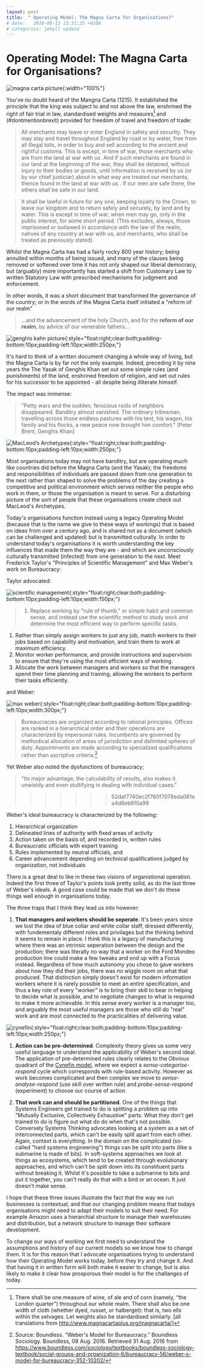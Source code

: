 ```yaml
---
layout: post
title:  " Operating Model: The Magna Carta for Organisations?"
# date:   2016-08-13 13:31:25 +0100
# categories: jekyll update
---
```


# Operating Model: The Magna Carta for Organisations?

![magna carta picture](/assets/operating_model/magna_carta.jpg){:width="100%"}

You've no doubt heard of the Mangna Carta (1215). It established the principle that the king was subject to and not above the law, enshrined the right of fair trial in law, standardised weights and measures[^weights] and (#dontmentionbrexit) provided for freedom of travel and freedom of trade:

[^weights]: There shall be one measure of wine, of ale and of corn (namely, “the London quarter”) throughout our whole realm. There shall also be one width of cloth (whether dyed, russet, or halberget): that is, two ells within the selvages. Let weights also be standardised similarly. [all translations from http://www.magnacartaplus.org/magnacarta/]

> All merchants may leave or enter England in safety and security. They may stay and travel throughout England by road or by water, free from all illegal tolls, in order to buy and sell according to the ancient and rightful customs. This is except, in time of war, those merchants who are from the land at war with us. And if such merchants are found in our land at the beginning of the war, they shall be detained, without injury to their bodies or goods, until information is received by us (or by our chief justiciar) about in what way are treated our merchants, thence found in the land at war with us . If our men are safe there, the others shall be safe in our land.

> It shall be lawful in future for any one, keeping loyalty to the Crown, to leave our kingdom and to return safely and securely, by land and by water. This is except in time of war, when men may go, only in the public interest, for some short period. (This excludes, always, those imprisoned or outlawed in accordance with the law of the realm, natives of any country at war with us, and merchants, who shall be treated as previously stated).

Whilst the Magna Carta has had a fairly rocky 800 year history; being annulled within months of being issued, and many of the clauses being removed or softened over time it has not only shaped our liberal democracy, but (arguably) more importantly has started a shift from Customary Law to written Statutory Law with prescribed mechanisms for judgment and enforcement.  

In other words, it was a short document that transformed the governance of the country; or in the words of the Magna Carta itself initiated a "reform of our realm"

> ...and the advancement of the holy Church, and for the **reform of our realm**, by advice of our venerable fathers...

![genghis kahn picture](/assets/operating_model/genghis_kahn.jpg){:style="float:right;clear:both;padding-bottom:10px;padding-left:10px;width:250px;"}

It's hard to think of a written document changing a whole way of living, but the Magna Carta is by far not the only example. Indeed, preceding it by nine years the The Yasak of Genghis Khan set out some simple rules (and punishments) of the land, enshrined freedom of religion, and set out rules for his successor to be appointed - all despite being illiterate himself.

The impact was immense:

> "Petty wars and the sudden, ferocious raids of neighbors disappeared. Banditry almost vanished. The ordinary tribesman, travelling across those endless pastures with his tent, his wagon, his family and his flocks, a new peace now brought him comfort." [Peter Brent, Genghis Khan]

![MacLeod’s Archetypes](http://206hwf3fj4w52u3br03fi242.wpengine.netdna-cdn.com/wp-content/uploads/2009/10/hughMcLeodCompanyHierarchy.jpg){:style="float:right;clear:both;padding-bottom:10px;padding-left:10px;width:250px;"}

Most organisations today may not have banditry, but are operating much like countries did before the Magna Carta (and the Yasak); the freedoms and responsibilities of individuals are passed down from one generation to the next rather than shaped to solve the problems of the day creating a competitive and political environment which serves neither the people who work in them, or those the organisation is meant to serve. For a disturbing picture of the sort of people that these organisations create check out MacLeod's Archetypes.

<div style="clear:both;"/>

Today's organisations function instead using a legacy Operating Model (because that is the name we give to these ways of workings) that is based on ideas from over a century ago, and is shared not as a document (which can be challenged and updated) but is transmitted culturally. In order to understand today's orgainisations it is worth understanding the key influences that made them the way they are - and which are unconsciously culturally transmitted (infected) from one generation to the next. Meet Frederick Taylor's "Principles of Scientific Management" and Max Weber's work on Bureaucracy:


Taylor advocated:

![scientific management](/assets/operating_model/scientific_management.jpg){:style="float:right;clear:both;padding-bottom:10px;padding-left:10px;width:150px;"}


> 1. Replace working by "rule of thumb," or simple habit and common sense, and instead use the scientific method to study work and determine the most efficient way to perform specific tasks.
1. Rather than simply assign workers to just any job, match workers to their jobs based on capability and motivation, and train them to work at maximum efficiency.
1. Monitor worker performance, and provide instructions and supervision to ensure that they're using the most efficient ways of working.
1. Allocate the work between managers and workers so that the managers spend their time planning and training, allowing the workers to perform their tasks efficiently.

and Weber:

![max weber](/assets/operating_model/max_weber.jpg){:style="float:right;clear:both;padding-bottom:10px;padding-left:10px;width:300px;"}

> Bureaucracies are organized according to rational principles. Offices are ranked in a hierarchical order and their operations are characterized by impersonal rules. Incumbents are governed by methodical allocation of areas of jurisdiction and delimited spheres of duty. Appointments are made according to specialized qualifications rather than ascriptive criteria.[^weber]

[^weber]: Source: Boundless. “Weber's Model for Bureaucracy.” Boundless Sociology. Boundless, 08 Aug. 2016. Retrieved 31 Aug. 2016 from https://www.boundless.com/sociology/textbooks/boundless-sociology-textbook/social-groups-and-organization-6/bureaucracy-56/weber-s-model-for-bureaucracy-352-10202/

Yet Weber also noted the dysfunctions of bureaucracy;

> "Its major advantage, the calculability of results, also makes it unwieldy and even stultifying in dealing with individual cases."
>>>>>>> 52daf7740ec2f760f7078eda081ea4d6eb6f0a99

Weber's ideal bureaucracy is characterized by the following:

1. Hierarchical organization
1. Delineated lines of authority with fixed areas of activity
1. Action taken on the basis of, and recorded in, written rules
1. Bureaucratic officials with expert training
1. Rules implemented by neutral officials, and
1. Career advancement depending on technical qualifications judged by organization, not individuals

There is a great deal to like in these two visions of organistional operation. Indeed the first three of Taylor's points look pretty solid, as do the last three of Weber's ideals. A good case could be made that we don't do these things well enough in organisations today.

The three traps that I think they lead us into however:

1. **That managers and workers should be seperate**. It's been years since we lost the idea of blue collar and white collar staff, dressed differently, with fundementaly different roles and privilages but the thinking behind it seems to remain in place. I think this is a legacy of manufacturing where there was an intrinsic seperation between the design and the production; there was literally no way that a worker on the Ford Mondeo production line could make a few tweaks and end up with a Focus instead. Regardless of how much autonomy you chose to gave workers about how they did their jobs, there was no wiggle room on what that produced. That distinction simply doesn't exist for modern information workers where it is rarely possible to meet an entire specification, and thus a key role of every "worker" is to bring their skill to bear in helping to decide what is possible, and to negotiate changes to what is required to make it more achievable. In this sense every worker is a manager too, and arguably the most useful managers are those who still do "real" work and are most connected to the practicalities of delivering value.

![cynefin](/assets/operating_model/cynefin.png){:style="float:right;clear:both;padding-bottom:10px;padding-left:10px;width:250px;"}

1. **Action can be pre-determined**.  Complexity theory gives us some very useful language to understand the applicability of Weber's second ideal. The application of pre-determined rules clearly relates to the *Obvious* quadrant of the [Cynefin model](https://www.youtube.com/watch?v=N7oz366X0-8), where we expect a *sense-categorise-respond* cycle which corresponds with rule-based activity. However as work becomes complicated and then complex we move to *sense-analyse-respond* (use skill over written rule) and *probe-sense-respond* (experiment) to choose our course of action.

1. **That work can and should be partitioned**. One of the things that Systems Engineers get trained to do is splitting a problem up into "Mutually Exclusive, Collectively Exhaustive" parts. What they don't get trained to do is figure out what do do when that's not possible. Conversely Systems Thinking advocates looking at a system as a set of interconnected parts, which can't be easily split apart from each other. Again, context is everything. In the domain on the complicated (so-called "hard systems engineering") things can be split into parts (like a submarine is made of bits). In soft-systems approaches we look at things as ecosystems, which tend to be created through evolutionary approaches, and which can't be split down into its constituent parts without breaking it. Whilst it's possible to take a submarine to bits and put it together, you can't really do that with a bird or an ocean. It just doesn't make sense.  

I hope that these three issues illustrate the fact that the way we run businesses is contextual; and that our changing problem means that todays organisations might need to adapt their models to suit their need. For example Amazon uses a hierarchial structure to manage their warehouses and distribution, but a network structure to manage their software development.

To change our ways of working we first need to understand the assumptions and history of our current models so we know how to change them. It is for this reason that I advocate organisations trying to understand how their Operating Model works today, before they try and change it. And that having it in written form will both make it easier to change, but is also likely to make it clear how prosporous their model is for the challanges of today.
